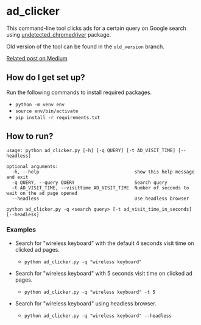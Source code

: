 # ad_clicker

This command-line tool clicks ads for a certain query on Google search using [undetected_chromedriver](https://github.com/ultrafunkamsterdam/undetected-chromedriver) package.

Old version of the tool can be found in the `old_version` branch.

[Related post on Medium](https://python.plainenglish.io/google-ads-clicker-with-python-selenium-and-tor-a6ff8078da2a)

## How do I get set up?

Run the following commands to install required packages.

* `python -m venv env`
* `source env/bin/activate`
* `pip install -r requirements.txt`


## How to run?

```
usage: python ad_clicker.py [-h] [-q QUERY] [-t AD_VISIT_TIME] [--headless]

optional arguments:
  -h, --help                                   show this help message and exit
  -q QUERY, --query QUERY                      Search query
  -t AD_VISIT_TIME, --visittime AD_VISIT_TIME  Number of seconds to wait on the ad page opened
  --headless                                   Use headless browser
```

`python ad_clicker.py -q <search query> [-t ad_visit_time_in_seconds] [--headless]`


### Examples

* Search for "wireless keyboard" with the default 4 seconds visit time on clicked ad pages.

    * `python ad_clicker.py -q "wireless keyboard"`

* Search for "wireless keyboard" with 5 seconds visit time on clicked ad pages.

    * `python ad_clicker.py -q "wireless keyboard" -t 5`

* Search for "wireless keyboard" using headless browser.

    * `python ad_clicker.py -q "wireless keyboard" --headless`

